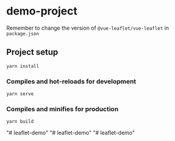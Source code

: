 # demo-project

Remember to change the version of `@vue-leaflet/vue-leaflet` in `package.json`

## Project setup

```
yarn install
```

### Compiles and hot-reloads for development

```
yarn serve
```

### Compiles and minifies for production

```
yarn build
```
"# leaflet-demo" 
"# leaflet-demo" 
"# leaflet-demo" 
